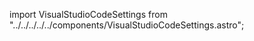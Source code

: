 import VisualStudioCodeSettings from "../../../../../components/VisualStudioCodeSettings.astro";

<VisualStudioCodeSettings />